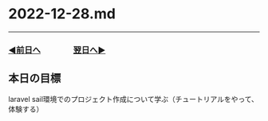 # 2022-12-28.md

---
### [◀️前日へ](https://github.com/yuasys/chatty-journal/blob/main/2022/12/2022-12-27.md)&emsp;&emsp;&emsp;&emsp;[翌日へ▶️](https://github.com/yuasys/chatty-journal/blob/main/2022/12/2022-12-29.md)


## 本日の目標

laravel sail環境でのプロジェクト作成について学ぶ（チュートリアルをやって、体験する）

